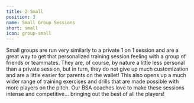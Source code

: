 ```yaml
---
title: 2 Small
position: 3
name: Small Group Sessions
short: small
icon: group-small
---
```


Small groups are run very similarly to a private 1 on 1 session and are a great way to get that personalized training session feeling with a group of friends or teammates. They are, of course, by nature a little less personal than a private session, but in turn, they do not give up much customization and are a little easier for parents on the wallet! This also opens up a much wider range of training exercises and drills that are made possible with more players on the pitch. Our BSA coaches love to make these sessions intense and competitive… bringing out the best of all the players!

